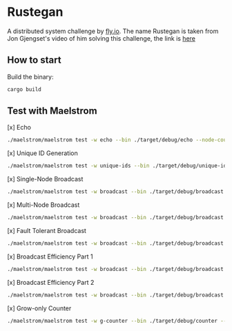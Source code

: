 # Rustegan
A distributed system challenge by [fly.io](https://fly.io/dist-sys). The name Rustegan is taken from Jon Gjengset's video of him solving this challenge, the link is [here](https://youtu.be/gboGyccRVXI?si=v3B_Q2Am1Cez4JyI)

## How to start
Build the binary:
```bash
cargo build
```

## Test with Maelstrom
[x] Echo
```bash
./maelstrom/maelstrom test -w echo --bin ./target/debug/echo --node-count 1 --time-limit 10
```

[x] Unique ID Generation
```bash
./maelstrom/maelstrom test -w unique-ids --bin ./target/debug/unique-ids --time-limit 30 --rate 1000 --node-count 3 --availability total --nemesis partition
```

[x] Single-Node Broadcast
```bash
./maelstrom/maelstrom test -w broadcast --bin ./target/debug/broadcast --node-count 1 --time-limit 20 --rate 10
```

[x] Multi-Node Broadcast
```bash
./maelstrom/maelstrom test -w broadcast --bin ./target/debug/broadcast --node-count 5 --time-limit 20 --rate 10
```

[x] Fault Tolerant Broadcast
```bash
./maelstrom/maelstrom test -w broadcast --bin ./target/debug/broadcast --node-count 5 --time-limit 20 --rate 10 --nemesis partition
```

[x] Broadcast Efficiency Part 1
```bash
./maelstrom/maelstrom test -w broadcast --bin ./target/debug/broadcast --node-count 25 --time-limit 20 --rate 100 --nemesis partition
```

[x] Broadcast Efficiency Part 2
```bash
./maelstrom/maelstrom test -w broadcast --bin ./target/debug/broadcast --node-count 25 --time-limit 20 --rate 100 --latency 100 --topology tree4
```

[x] Grow-only Counter
```bash
./maelstrom/maelstrom test -w g-counter --bin ./target/debug/counter --node-count 3 --rate 100 --time-limit 20 --nemesis partition
```
